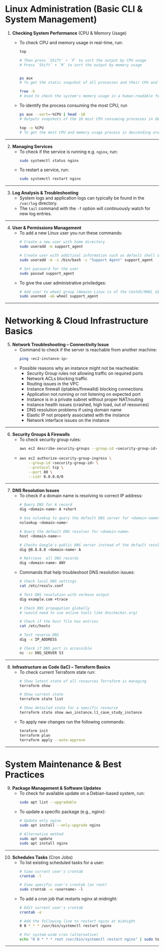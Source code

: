 # Linux Administration (Basic CLI & System Management)

1. **Checking System Performance** (CPU & Memory Usage)
	- To check CPU and memory usage in real-time, run:
		```sh
		top
		
	  	# Then press `Shift` + `P` to sort the output by CPU usage
	 	# Press `Shift` + `M` to sort the output by memory usage
		```
		```sh
		
		ps aux
		# To get the static snapshot of all processes and their CPU and memory usage
		```
		```sh
		free -h
	  	# Used to check the system's memory usage in a human-readable format
		```

	- To identify the process consuming the most CPU, run
		```sh
		ps aux --sort=-%CPU | head -10 
		# Outputs snapshots of the 10 most CPU consuming processes in descending order

		top -o %CPU 
		# To get the most CPU and memory usage process in descending order in real-time
		```
------
2. **Managing Services**
	- To check if the service is running e.g. `nginx`, run:
		```sh
		sudo systemctl status nginx
		```
	- To restart a service, run:
		```sh
		sudo systemctl restart nginx
		```
------
3. **Log Analysis & Troubleshooting**
	- System logs and application logs can typically be found in the `/var/log` directory.
	- The `tail` command with the `-f` option will continuously watch for new log entries.
------
4. **User & Permissions Management**
	- To add a new Linux user you run these commands:
		```sh
		# Create a new user with home directory
		sudo useradd -m support_agent

		# Create user with additinal information such as default shell and comment
		sudo useradd -m -s /bin/bash -c "Support Agent" support_agent

		# Set password for the user
		sudo passwd support_agent
		```
	- To give the user administrative priviledges:
		```sh
		# Add user to wheel group (Amazon Linux is of the CentOS/RHEL distribution)
		sudo usermod -aG wheel support_agent
		```
------
# Networking & Cloud Infrastructure Basics
5. **Network Troubleshooting – Connectivity Issue**
	- Command to check if the server is reachable from another machine:
		```sh
		ping <ec2-instance-ip>
		```
	- Possible reasons why an instance might not be reacheable:
		- Security Group rules not allowing traffic on required ports
		- Network ACLs blocking traffic
		- Routing issues in the VPC
		- Instance firewall (iptables/firewalld) blocking connections
		- Application not running or not listening on expected port
		- Instance is in a private subnet without proper NAT/routing
		- Instance health issues (crashed, high load, out of resources)
		- DNS resolution problems if using domain name
		- Elastic IP not properly associated with the instance
		- Network interface issues on the instance
------
6. **Security Groups & Firewalls**
	- To check security group rules:
		```sh
		aws ec2 describe-security-groups --group-id <security-group-id>
		```
	- 
		```sh
		aws ec2 authorize-security-group-ingress \
    		--group-id <security-group-id> \
    		--protocol tcp \
    		--port 80 \
    		--cidr 0.0.0.0/0
		```
------
7. **DNS Resolution Issues**
	- To check if a domain name is resolving to correct IP address:
		```sh
		# Query DNS for A record
		dig <domain-name> A +short

		# Use nslookup to query the default DNS server for <domain-name>
		nslookup <domain-name>

		# Query the default DNS resolver for <domain-name>
		host <domain-name>>

		# Checks Google's public DNS server instead of the default resolver.
		dig @8.8.8.8 <domain-name> A

		# Retrieve  all DNS records
		dig <domain-name> ANY
		```
	- Commands that help troubleshoot DNS resolution issues:
		```sh
		# Check local DNS settings
		cat /etc/resolv.conf

		# Test DNS resolution with verbose output
		dig example.com +trace

		# Check DNS propagation globally
		# (would need to use online tools like dnschecker.org)

		# Check if the host file has entries
		cat /etc/hosts

		# Test reverse DNS
		dig -x IP_ADDRESS

		# Check if DNS port is accessible
		nc -zv DNS_SERVER 53
		```
------
8. **Infrastructure as Code (IaC) – Terraform Basics**
	- To check current Terraform state run:
		```sh
		# Show latest state of all resources Terraform is managing
		terraform show

		# Show current state
		terraform state list

		# Show detailed state for a specific resource
		terraform state show aws_instance.l1_case_study_instance
		```
	- To apply new changes run the following commands:
		```sh
		teraform init
		terraform plan
		terraform apply --auto-approve
		```
------
# System Maintenance & Best Practices
9. **Package Management & Software Updates**
	- To check for available update on a Debian-based system, run:
		```sh
		sudo apt list --upgradable
		```
	- To update a specific package (e.g., nginx):
		```sh
		# Update only nginx
		sudo apt install --only-upgrade nginx

		# Alternative method
		sudo apt update
		sudo apt install nginx
		```
------
10. **Schedules Tasks** (Cron Jobs)
	- To list existing scheduled tasks for a user:
		```sh
		# View current user's crontab
		crontab -l

		# View specific user's crontab (as root)
		sudo crontab -u <username> -l
		```
	- To add a cron job that restarts nginx at midnight:
		```sh
		# Edit current user's crontab
		crontab -e

		# Add the following line to restart nginx at midnight
		0 0 * * * /usr/bin/systemctl restart nginx

		# For system-wide cron (alternative)
		echo "0 0 * * * root /usr/bin/systemctl restart nginx" | sudo tee -a /etc/crontab
		```
------